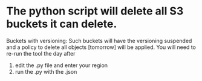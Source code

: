 
# The python script will delete all S3 buckets it can delete.
Buckets with versioning: Such buckets will have the versioning suspended and a policy to delete all objects [tomorrow] will be applied. You will need to re-run the tool the day after

1. edit the .py file and enter your region
2. run the .py with the .json
